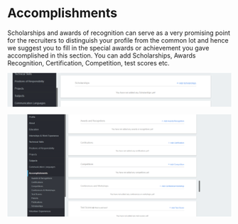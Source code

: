 # Accomplishments

Scholarships and awards of recognition can serve as a very promising point for the recruiters to distinguish your profile from the common lot and hence we suggest you to fill in the special awards or achievement you gave accomplished in this section. You can add Scholarships, Awards Recognition, Certification, Competition, test scores etc.

![](../../.gitbook/assets/image%20%2875%29.png)

![](../../.gitbook/assets/image%20%2874%29.png)

